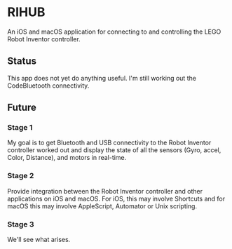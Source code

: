 # RIHUB

An iOS and macOS application for connecting to and controlling the LEGO Robot Inventor controller.

## Status

This app does not yet do anything useful.  I'm still working out the CodeBluetooth connectivity.  

## Future

### Stage 1

My goal is to get Bluetooth and USB connectivity to the Robot Inventor controller worked out and display the state of all the sensors (Gyro, accel, Color, Distance), and motors in real-time.

### Stage 2

Provide integration between the Robot Inventor controller and other applications on iOS and macOS.  For iOS, this may involve Shortcuts and for macOS this may involve AppleScript, Automator or Unix scripting.

### Stage 3

We'll see what arises.